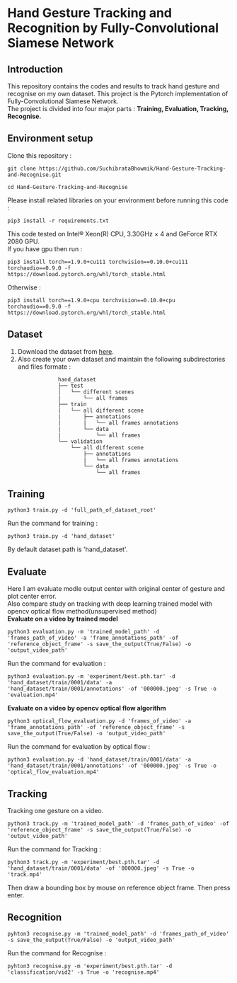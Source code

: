 # Hand Gesture Tracking and Recognition by Fully-Convolutional Siamese Network

## Introduction
This repository contains the codes and results to track hand gesture and recognise on my own dataset. This project is the Pytorch implementation of Fully-Convolutional Siamese Network.  
The project is divided into four major parts : **Training, Evaluation, Tracking, Recognise.**

## Environment setup
Clone this repository :
```
git clone https://github.com/SuchibrataBhowmik/Hand-Gesture-Tracking-and-Recognise.git
```
```
cd Hand-Gesture-Tracking-and-Recognise
```
Please install related libraries on your environment before running this code :  
 ```
 pip3 install -r requirements.txt
```
This code tested on Intel® Xeon(R) CPU, 3.30GHz × 4 and GeForce RTX 2080 GPU.  
If you have gpu then run : 
```
pip3 install torch==1.9.0+cu111 torchvision==0.10.0+cu111 torchaudio==0.9.0 -f https://download.pytorch.org/whl/torch_stable.html
```
Otherwise :  
```
pip3 install torch==1.9.0+cpu torchvision==0.10.0+cpu torchaudio==0.9.0 -f https://download.pytorch.org/whl/torch_stable.html
```

## Dataset
1. Download the dataset from [here](https://drive.google.com/file/d/1vS9Lhy1XOs-WnWJ-0MPYkFEImt03-B13/view?usp=sharing).
2. Also create your own dataset and maintain the following subdirectories and files formate : 
```
                hand_dataset  
                ├── test  
                │   └── different scenes  
                |       └── all frames  
                ├── train  
                |   └── all different scene  
                |       ├── annotations  
                |       |   └── all frames annotations  
                |       └── data  
                |           └── all frames  
                └── validation  
                    └── all different scene  
                        ├── annotations  
                        |   └── all frames annotations  
                        └── data  
                            └── all frames  
 ```
 
## Training
```
python3 train.py -d 'full_path_of_dataset_root' 
```
Run the command for training :
```
python3 train.py -d 'hand_dataset'  
```
By default dataset path is 'hand_dataset'.

## Evaluate
Here I am evaluate modle output center with original center of gesture and plot center error.  
Also compare study on tracking with deep learning trained model with opencv optical flow method(unsupervised method)  
**Evaluate on a video by trained model**
```
python3 evaluation.py -m 'trained_model_path' -d 'frames_path_of_video' -a 'frame_annotations_path' -of 'reference_object_frame' -s save_the_output(True/False) -o 'output_video_path'
```
Run the command for evaluation :  
```
python3 evaluation.py -m 'experiment/best.pth.tar' -d 'hand_dataset/train/0001/data' -a 'hand_dataset/train/0001/annotations' -of '000000.jpeg' -s True -o 'evaluation.mp4'
```
**Evaluate on a video by opencv optical flow algorithm**    
```
python3 optical_flow_evaluation.py -d 'frames_of_video' -a 'frame_annotations_path' -of 'reference_object_frame' -s save_the_output(True/False) -o 'output_video_path'
```
Run the command for evaluation by optical flow :
```
python3 evaluation.py -d 'hand_dataset/train/0001/data' -a 'hand_dataset/train/0001/annotations' -of '000000.jpeg' -s True -o 'optical_flow_evaluation.mp4'
```

## Tracking
Tracking one gesture on a video.
```
python3 track.py -m 'trained_model_path' -d 'frames_path_of_video' -of 'reference_object_frame' -s save_the_output(True/False) -o 'output_video_path'
```
Run the command for Tracking :  
```
python3 track.py -m 'experiment/best.pth.tar' -d 'hand_dataset/train/0001/data' -of '000000.jpeg' -s True -o 'track.mp4'
```
Then draw a bounding box by mouse on reference object frame. Then press enter.

## Recognition
```
pyhton3 recognise.py -m 'trained_model_path' -d 'frames_path_of_video' -s save_the_output(True/False) -o 'output_video_path'
```
Run the command for Recognise :
```
pyhton3 recognise.py -m 'experiment/best.pth.tar' -d 'classification/vid2' -s True -o 'recognise.mp4'
```








